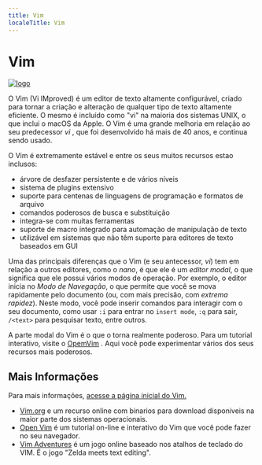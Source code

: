 ```yaml
---
title: Vim
localeTitle: Vim
---
```

# Vim

[![logo](https://upload.wikimedia.org/wikipedia/commons/thumb/9/9f/Vimlogo.svg/75px-Vimlogo.svg.png "Logotipo Vim")](https://vim.sourceforge.io)

O Vim (Vi IMproved) é um editor de texto altamente configurável, criado para tornar a criação e alteração de qualquer tipo de texto altamente eficiente. O mesmo é incluído como "vi" na maioria dos sistemas UNIX, o que inclui o macOS da Apple. O Vim é uma grande melhoria em relação ao seu predecessor *vi* , que foi desenvolvido há mais de 40 anos, e continua sendo usado.

O Vim é extremamente estável e entre os seus muitos recursos estao inclusos:

*   árvore de desfazer persistente e de vários níveis
*   sistema de plugins extensivo
*   suporte para centenas de linguagens de programação e formatos de arquivo
*   comandos poderosos de busca e substituição
*   integra-se com muitas ferramentas
*   suporte de macro integrado para automação de manipulação de texto
*   utilizável em sistemas que não têm suporte para editores de texto baseados em GUI

Uma das principais diferenças que o Vim (e seu antecessor, *vi*) tem em relação a outros editores, como o *nano*, é que ele é um _editor modal_, o que significa que ele possui vários modos de operação. Por exemplo, o editor inicia no _Modo de Navegação_, o que permite que você se mova rapidamente pelo documento (ou, com mais precisão, com _extrema rapidez_). Neste modo, você pode inserir comandos para interagir com o seu documento, como usar `:i` para entrar no `insert mode`, `:q` para sair, `/<text>` para pesquisar texto, entre outros.

A parte modal do Vim é o que o torna realmente poderoso. Para um tutorial interativo, visite o [OpemVim](http://www.openvim.com/) . Aqui você pode experimentar vários dos seus recursos mais poderosos.

## Mais Informações

Para mais informações, [acesse a página inicial do Vim.](https://vim.sourceforge.io)

* [Vim.org](https://www.vim.org/) e um recurso online com binarios para download disponiveis na maior parte dos sistemas operacionais.
* [Open Vim](http://www.openvim.com/) é um tutorial on-line e interativo do Vim que você pode fazer no seu navegador.
* [Vim Adventures](https://vim-adventures.com) é um jogo online baseado nos atalhos de teclado do VIM. É o jogo "Zelda meets text editing".